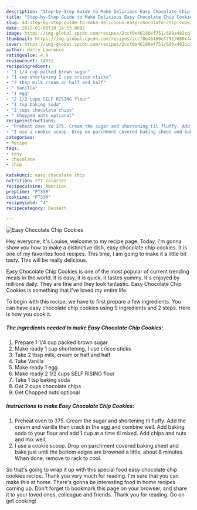 ```yaml
---
description: "Step-by-Step Guide to Make Delicious Easy Chocolate Chip Cookies"
title: "Step-by-Step Guide to Make Delicious Easy Chocolate Chip Cookies"
slug: 44-step-by-step-guide-to-make-delicious-easy-chocolate-chip-cookies
date: 2022-01-08T20:14:15.089Z
image: https://img-global.cpcdn.com/recipes/2ccf0e46180ef751/680x482cq70/easy-chocolate-chip-cookies-recipe-main-photo.jpg
thumbnail: https://img-global.cpcdn.com/recipes/2ccf0e46180ef751/680x482cq70/easy-chocolate-chip-cookies-recipe-main-photo.jpg
cover: https://img-global.cpcdn.com/recipes/2ccf0e46180ef751/680x482cq70/easy-chocolate-chip-cookies-recipe-main-photo.jpg
author: Harry Lawrence
ratingvalue: 4.9
reviewcount: 14031
recipeingredient:
- "1 1/4 cup packed brown sugar"
- "1 cup shortening I use crisco sticks"
- "2 tbsp milk cream or half and half"
- " Vanilla"
- "1 egg"
- "2 1/2 cups SELF RISING flour"
- "1 tsp baking soda"
- "2 cups chocolate chips"
- " Chopped nuts optional"
recipeinstructions:
- "Preheat oven to 375. Cream the sugar and shortening til fluffy. Add the cream and vanilla then crack in the egg and combine well. Add baking soda to your flour and add 1 cup at a time til mixed. Add chips and nuts and mix well."
- "I use a cookie scoop. Drop on parchment covered baking sheet and bake just until the bottom edges are browned a little, about 8 minutes. When done, remove to rack to cool."
categories:
- Recipe
tags:
- easy
- chocolate
- chip

katakunci: easy chocolate chip 
nutrition: 277 calories
recipecuisine: American
preptime: "PT35M"
cooktime: "PT33M"
recipeyield: "4"
recipecategory: Dessert

---
```



![Easy Chocolate Chip Cookies](https://img-global.cpcdn.com/recipes/2ccf0e46180ef751/680x482cq70/easy-chocolate-chip-cookies-recipe-main-photo.jpg)

Hey everyone, it's Louise, welcome to my recipe page. Today, I'm gonna show you how to make a distinctive dish, easy chocolate chip cookies. It is one of my favorites food recipes. This time, I am going to make it a little bit tasty. This will be really delicious.

Easy Chocolate Chip Cookies is one of the most popular of current trending meals in the world. It is easy, it is quick, it tastes yummy. It's enjoyed by millions daily. They are fine and they look fantastic. Easy Chocolate Chip Cookies is something that I've loved my entire life.




To begin with this recipe, we have to first prepare a few ingredients. You can have easy chocolate chip cookies using 9 ingredients and 2 steps. Here is how you cook it.

<!--inarticleads1-->

##### The ingredients needed to make Easy Chocolate Chip Cookies:

1. Prepare 1 1/4 cup packed brown sugar
1. Make ready 1 cup shortening, I use crisco sticks
1. Take 2 tbsp milk, cream or half and half
1. Take  Vanilla
1. Make ready 1 egg
1. Make ready 2 1/2 cups SELF RISING flour
1. Take 1 tsp baking soda
1. Get 2 cups chocolate chips
1. Get  Chopped nuts optional




<!--inarticleads2-->

##### Instructions to make Easy Chocolate Chip Cookies:

1. Preheat oven to 375. Cream the sugar and shortening til fluffy. Add the cream and vanilla then crack in the egg and combine well. Add baking soda to your flour and add 1 cup at a time til mixed. Add chips and nuts and mix well.
1. I use a cookie scoop. Drop on parchment covered baking sheet and bake just until the bottom edges are browned a little, about 8 minutes. When done, remove to rack to cool.




So that's going to wrap it up with this special food easy chocolate chip cookies recipe. Thank you very much for reading. I'm sure that you can make this at home. There's gonna be interesting food in home recipes coming up. Don't forget to bookmark this page on your browser, and share it to your loved ones, colleague and friends. Thank you for reading. Go on get cooking!
